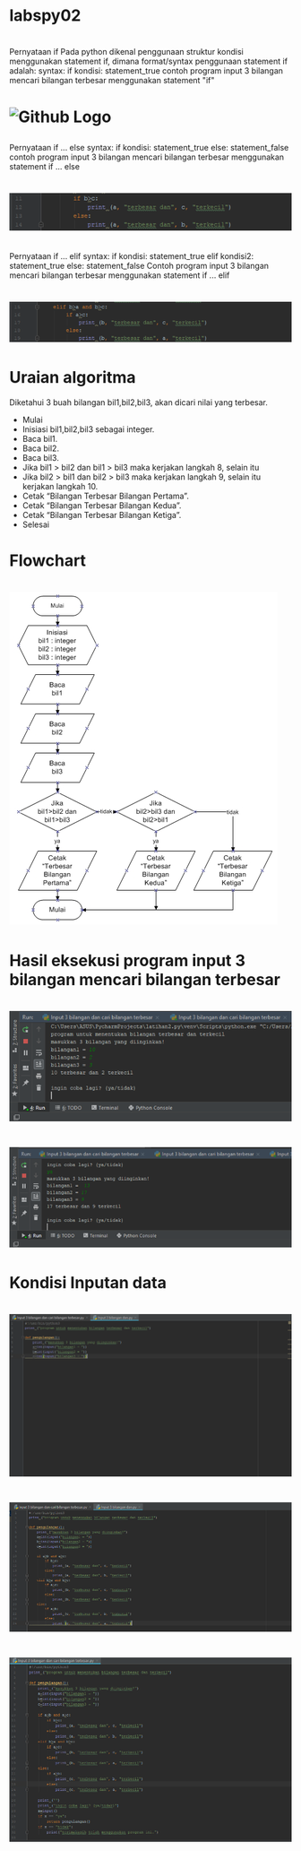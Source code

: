 # labspy02 <h1>
Pernyataan if
Pada python dikenal penggunaan struktur kondisi menggunakan statement if, dimana
format/syntax penggunaan statement if adalah:
syntax:
if kondisi:
          statement_true
contoh program input 3 bilangan mencari bilangan terbesar menggunakan statement "if"
# ![Github Logo](11,png) <h2>

Pernyataan if ... else
syntax:
if kondisi:
          statement_true
else:
    statement_false
contoh program input 3 bilangan mencari bilangan terbesar menggunakan statement if ... else
# ![GitHub Logo](12.png) <h2>
Pernyataan if ... elif
syntax:
if kondisi:
          statement_true
elif kondisi2:
          statement_true
else:
          statement_false
Contoh program input 3 bilangan mencari bilangan terbesar menggunakan statement if ... elif
# ![GitHub Logo](13.png) <h2>
# Uraian algoritma 
Diketahui 3 buah bilangan bil1,bil2,bil3, akan dicari nilai yang terbesar.

* Mulai
* Inisiasi bil1,bil2,bil3 sebagai integer.
* Baca bil1.
* Baca bil2.
* Baca bil3.
* Jika bil1 > bil2 dan bil1 > bil3 maka kerjakan langkah 8, selain itu
* Jika bil2 > bil1 dan bil2 > bil3 maka kerjakan langkah 9, selain itu kerjakan langkah 10.
* Cetak “Bilangan Terbesar Bilangan Pertama”.
* Cetak “Bilangan Terbesar Bilangan Kedua”.
* Cetak “Bilangan Terbesar Bilangan Ketiga”.
* Selesai

# Flowchart
# ![Github Logo](flowchart.jpg)


# Hasil eksekusi program input 3 bilangan mencari bilangan terbesar
# ![GitHub Logo](17.png)
# ![GitHub Logo](18.png)


# Kondisi Inputan data
# ![GitHub Logo](14.png)
# ![GitHub Logo](15.png)
# ![GitHub Logo](16.png)

